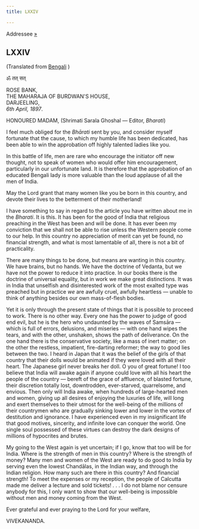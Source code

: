 ```yaml
---
title: LXXIV

---
```





  

  
Addressee
[»](../../volume_4/translation_prose/the_education_that_india_needs.htm)

## LXXIV

(Translated from [Bengali](b7331e5074.htm) )

ॐ तत् सत्

ROSE BANK,  
THE MAHARAJA OF BURDWAN'S HOUSE,  
DARJEELING,  
*6th April, 1897*.

HONOURED MADAM, (Shrimati Sarala Ghoshal — Editor, *Bharati*)

I feel much obliged for the *Bhārati* sent by you, and consider myself
fortunate that the cause, to which my humble life has been dedicated,
has been able to win the approbation off highly talented ladies like
you.

In this battle of life, men are rare who encourage the initiator off new
thought, not to speak of women who would offer him encouragement,
particularly in our unfortunate land. It is therefore that the
approbation of an educated Bengali lady is more valuable than the loud
applause of all the men of India.

May the Lord grant that many women like you be born in this country, and
devote their lives to the betterment of their motherland!

I have something to say in regard to the article you have written about
me in the *Bharati*. It is this. It has been for the good of India that
religious preaching in the West has been and will be done. It has ever
been my conviction that we shall not be able to rise unless the Western
people come to our help. In this country no appreciation of merit can
yet be found, no financial strength, and what is most lamentable of all,
there is not a bit of practicality.

There are many things to be done, but means are wanting in this country.
We have brains, but no hands. We have the doctrine of Vedanta, but we
have not the power to reduce it into practice. In our books there is the
doctrine of universal equality, but in work we make great distinctions.
It was in India that unselfish and disinterested work of the most
exalted type was preached but in practice *we* are awfully cruel,
awfully heartless — unable to think of anything besides our own
mass-of-flesh bodies.

Yet it is only through the present state of things that it is possible
to proceed to work. There is no other way. Every one has the power to
judge of good end evil, but he is the hero who undaunted by the waves of
Samsāra — which is full of errors, delusions, and miseries — with one
hand wipes the tears, and with the other, unshaken, shows the path of
deliverance. On the one hand there is the conservative society, like a
mass of inert matter; on the other the restless, impatient, fire-darting
reformer; the way to good lies between the two. I heard in Japan that it
was the belief of the girls of that country that their dolls would be
animated if they were loved with all their heart. The Japanese girl
never breaks her doll. O you of great fortune! I too believe that India
will awake again if anyone could love with all his heart the people of
the country — bereft of the grace of affluence, of blasted fortune,
their discretion totally lost, downtrodden, ever-starved, quarrelsome,
and envious. Then only will India awake, when hundreds of large-hearted
men and women, giving up all desires of enjoying the luxuries of life,
will long and exert themselves to their utmost for the well-being of the
millions of their countrymen who are gradually sinking lower and lower
in the vortex of destitution and ignorance. I have experienced even in
my insignificant life that good motives, sincerity, and infinite love
can conquer the world. One single soul possessed of these virtues can
destroy the dark designs of millions of hypocrites and brutes.

My going to the West again is yet uncertain; if I go, know that too will
be for India. Where is the strength of men in this country? Where is the
strength of money? Many men and women of the West are ready to do good
to India by serving even the lowest Chandālas, in the Indian way, and
through the Indian religion. How many such are there in this country?
And financial strength! To meet the expenses or my reception, the people
of Calcutta made me deliver a lecture and sold tickets! . . . I do not
blame nor censure anybody for this, I only want to show that our
well-being is impossible without men and money coming from the West.

Ever grateful and ever praying to the Lord for your welfare,

VIVEKANANDA.


